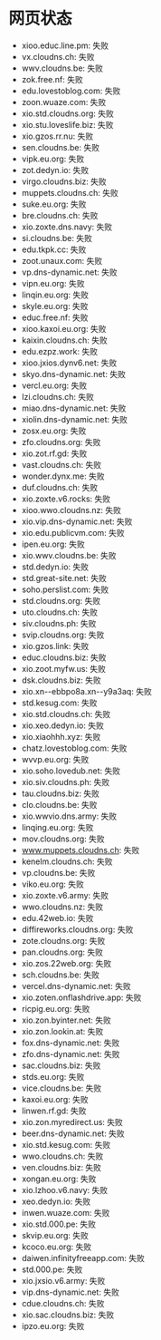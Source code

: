 # 网页状态
- xioo.educ.line.pm: 失败
- vx.cloudns.ch: 失败
- wwv.cloudns.be: 失败
- zok.free.nf: 失败
- edu.lovestoblog.com: 失败
- zoon.wuaze.com: 失败
- xio.std.cloudns.org: 失败
- xio.stu.loveslife.biz: 失败
- xio.gzos.rr.nu: 失败
- sen.cloudns.be: 失败
- vipk.eu.org: 失败
- zot.dedyn.io: 失败
- virgo.cloudns.biz: 失败
- muppets.cloudns.ch: 失败
- suke.eu.org: 失败
- bre.cloudns.ch: 失败
- xio.zoxte.dns.navy: 失败
- si.cloudns.be: 失败
- edu.tkpk.cc: 失败
- zoot.unaux.com: 失败
- vp.dns-dynamic.net: 失败
- vipn.eu.org: 失败
- linqin.eu.org: 失败
- skyle.eu.org: 失败
- educ.free.nf: 失败
- xioo.kaxoi.eu.org: 失败
- kaixin.cloudns.ch: 失败
- edu.ezpz.work: 失败
- xioo.jxios.dynv6.net: 失败
- skyo.dns-dynamic.net: 失败
- vercl.eu.org: 失败
- lzi.cloudns.ch: 失败
- miao.dns-dynamic.net: 失败
- xiolin.dns-dynamic.net: 失败
- zosx.eu.org: 失败
- zfo.cloudns.org: 失败
- xio.zot.rf.gd: 失败
- vast.cloudns.ch: 失败
- wonder.dynx.me: 失败
- duf.cloudns.ch: 失败
- xio.zoxte.v6.rocks: 失败
- xioo.wwo.cloudns.nz: 失败
- xio.vip.dns-dynamic.net: 失败
- xio.edu.publicvm.com: 失败
- ipen.eu.org: 失败
- xio.wwv.cloudns.be: 失败
- std.dedyn.io: 失败
- std.great-site.net: 失败
- soho.perslist.com: 失败
- std.cloudns.org: 失败
- uto.cloudns.ch: 失败
- siv.cloudns.ph: 失败
- svip.cloudns.org: 失败
- xio.gzos.link: 失败
- educ.cloudns.biz: 失败
- xio.zoot.myfw.us: 失败
- dsk.cloudns.biz: 失败
- xio.xn--ebbpo8a.xn--y9a3aq: 失败
- std.kesug.com: 失败
- xio.std.cloudns.ch: 失败
- xio.xeo.dedyn.io: 失败
- xio.xiaohhh.xyz: 失败
- chatz.lovestoblog.com: 失败
- wvvp.eu.org: 失败
- xio.soho.lovedub.net: 失败
- xio.siv.cloudns.ph: 失败
- tau.cloudns.biz: 失败
- clo.cloudns.be: 失败
- xio.wwvio.dns.army: 失败
- linqing.eu.org: 失败
- mov.cloudns.org: 失败
- www.muppets.cloudns.ch: 失败
- kenelm.cloudns.ch: 失败
- vp.cloudns.be: 失败
- viko.eu.org: 失败
- xio.zoxte.v6.army: 失败
- wwo.cloudns.nz: 失败
- edu.42web.io: 失败
- diffireworks.cloudns.org: 失败
- zote.cloudns.org: 失败
- pan.cloudns.org: 失败
- xio.zos.22web.org: 失败
- sch.cloudns.be: 失败
- vercel.dns-dynamic.net: 失败
- xio.zoten.onflashdrive.app: 失败
- ricpig.eu.org: 失败
- xio.zon.byinter.net: 失败
- xio.zon.lookin.at: 失败
- fox.dns-dynamic.net: 失败
- zfo.dns-dynamic.net: 失败
- sac.cloudns.biz: 失败
- stds.eu.org: 失败
- vice.cloudns.be: 失败
- kaxoi.eu.org: 失败
- linwen.rf.gd: 失败
- xio.zon.myredirect.us: 失败
- beer.dns-dynamic.net: 失败
- xio.std.kesug.com: 失败
- wwo.cloudns.ch: 失败
- ven.cloudns.biz: 失败
- xongan.eu.org: 失败
- xio.lzhoo.v6.navy: 失败
- xeo.dedyn.io: 失败
- inwen.wuaze.com: 失败
- xio.std.000.pe: 失败
- skvip.eu.org: 失败
- kcoco.eu.org: 失败
- daiwen.infinityfreeapp.com: 失败
- std.000.pe: 失败
- xio.jxsio.v6.army: 失败
- vip.dns-dynamic.net: 失败
- cdue.cloudns.ch: 失败
- xio.sac.cloudns.biz: 失败
- ipzo.eu.org: 失败

